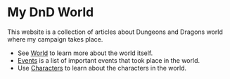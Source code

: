 # My DnD World

This website is a collection of articles about Dungeons and Dragons world where my campaign takes place.

* See [World](/my-dnd-world/world) to learn more about the world itself.
* [Events](/my-dnd-world/events) is a list of important events that took place in the world.
* Use [Characters](/my-dnd-world/characters) to learn about the characters in the world.
